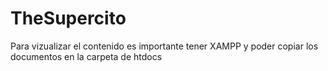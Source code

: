 # TheSupercito

Para vizualizar el contenido es importante tener XAMPP y poder copiar los documentos en la carpeta de htdocs
